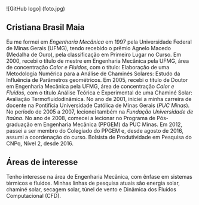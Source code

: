 ![GitHub logo] (foto.jpg)
## Cristiana Brasil Maia
Eu me formei em *Engenharia Mecânica* em 1997 pela Universidade Federal de Minas Gerais (UFMG), tendo recebido o prêmio Agnelo Macedo (Medalha de Ouro), pela classificação em Primeiro Lugar no Curso. Em 2000, recebi o título de mestre em Engenharia Mecânica pela UFMG, área de concentração *Calor e Fluidos*, com o título: Elaboração de uma Metodologia Numérica para a Análise de Chaminés Solares: Estudo da Influência de Parâmetros geométricos. Em 2005, recebi o título de Doutor em Engenharia Mecânica pela UFMG, área de concentração *Calor e Fluidos*, com o título Análise Teórica e Experimental de uma Chaminé Solar: Avaliação Termofluidodinâmica. No ano de 2001, iniciei a minha carreira de docente na Pontifícia Universidade Católica de Minas Gerais (*PUC Minas*). No período de 2005 a 2007, lecionei também na *Fundação Universidade de Itaúna*. No ano de 2008, comecei a lecionar no Programa de Pós-graduação em Engenharia Mecânica (PPGEM) da PUC Minas. Em 2012, passei a ser membro do Colegiado do PPGEM e, desde agosto de 2016, assumi a coordenação do curso. Bolsista de Produtividade em Pesquisa do CNPq, Nível 2, desde 2016.


## Áreas de interesse
Tenho interesse na área de Engenharia Mecânica, com ênfase em sistemas térmicos e fluidos. Minhas linhas de pesquisa atuais são energia solar, chaminé solar, secagem solar, túnel de vento e Dinâmica dos Fluidos Computacional (CFD).

